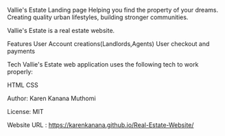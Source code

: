 
Vallie's Estate Landing page
Helping you find the property of your dreams.
Creating quality urban lifestyles, building stronger communities.


Vallie's Estate is a real estate website.


Features
User Account creations(Landlords,Agents)
User checkout and payments

Tech
Vallie's Estate web application uses the following tech to work properly:

HTML
CSS

Author: Karen Kanana Muthomi

License: MIT

Website URL : https://karenkanana.github.io/Real-Estate-Website/


